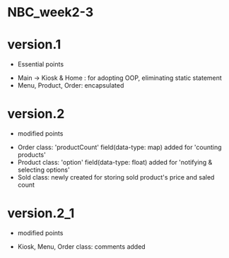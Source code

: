 # NBC_week2-3

# version.1
* Essential points
 - Main -> Kiosk & Home : for adopting OOP, eliminating static statement
 - Menu, Product, Order: encapsulated

# version.2
* modified points
 - Order class: 'productCount' field(data-type: map) added for 'counting products'
 - Product class: 'option' field(data-type: float) added for 'notifying & selecting options'
 - Sold class: newly created for storing sold product's price and saled count

# version.2_1
* modified points
 - Kiosk, Menu, Order class: comments added
